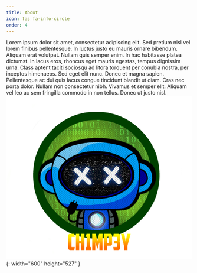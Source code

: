 ```yaml
---
title: About
icon: fas fa-info-circle
order: 4
---
```


Lorem ipsum dolor sit amet, consectetur adipiscing elit. Sed pretium nisl vel lorem finibus pellentesque. In luctus justo eu mauris ornare bibendum. Aliquam erat volutpat. Nullam quis semper enim. In hac habitasse platea dictumst. In lacus eros, rhoncus eget mauris egestas, tempus dignissim urna. Class aptent taciti sociosqu ad litora torquent per conubia nostra, per inceptos himenaeos. Sed eget elit nunc. Donec et magna sapien. Pellentesque ac dui quis lacus congue tincidunt blandit ut diam. Cras nec porta dolor. Nullam non consectetur nibh. Vivamus et semper elit. Aliquam vel leo ac sem fringilla commodo in non tellus. Donec ut justo nisl.
![Desktop View](/assets/img/Chimpey_logo.png){: width="600" height="527" }
